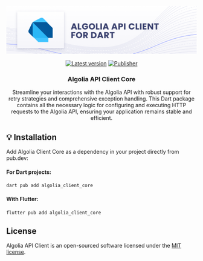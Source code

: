 <!-- centered logo -->
<p align="center">
  <a href="https://www.algolia.com">
    <img alt="Algolia for Dart" src="https://raw.githubusercontent.com/algolia/algoliasearch-client-common/master/banners/dart.png" >
  </a>
</p>

<!-- centered badges -->
<p align="center">
  <a href="https://pub.dartlang.org/packages/algolia_client_core"><img src="https://img.shields.io/pub/v/algolia_client_core.svg" alt="Latest version"></a>
  <a href="https://pub.dev/packages/algolia_client_core/publisher"><img src="https://img.shields.io/pub/publisher/algolia_client_core.svg" alt="Publisher"></a>
</p>

<h3 align="center">
  <strong>Algolia API Client Core</strong>
</h3>

<p align="center">
  Streamline your interactions with the Algolia API with robust support for retry strategies and comprehensive exception handling. This Dart package contains all the necessary logic for configuring and executing HTTP requests to the Algolia API, ensuring your application remains stable and efficient.
</p>

## 💡 Installation

Add Algolia Client Core as a dependency in your project directly from pub.dev:

#### For Dart projects:

```shell
dart pub add algolia_client_core
```

#### With Flutter:

```shell
flutter pub add algolia_client_core
```

## License

Algolia API Client is an open-sourced software licensed under the [MIT license](LICENSE).
